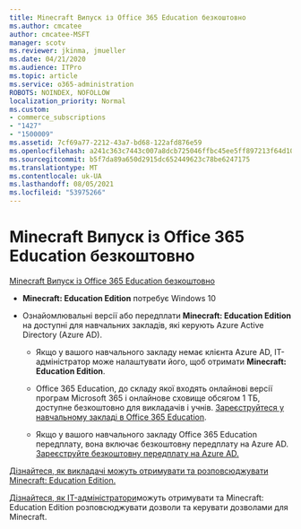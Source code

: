 ```yaml
---
title: Minecraft Випуск із Office 365 Education безкоштовно
ms.author: cmcatee
author: cmcatee-MSFT
manager: scotv
ms.reviewer: jkinma, jmueller
ms.date: 04/21/2020
ms.audience: ITPro
ms.topic: article
ms.service: o365-administration
ROBOTS: NOINDEX, NOFOLLOW
localization_priority: Normal
ms.custom:
- commerce_subscriptions
- "1427"
- "1500009"
ms.assetid: 7cf69a77-2212-43a7-bd68-122afd876e59
ms.openlocfilehash: a241c363c7443c007a8dcb725046ffbc45ee5ff897213f64d109eab8a4fc4ff4
ms.sourcegitcommit: b5f7da89a650d2915dc652449623c78be6247175
ms.translationtype: MT
ms.contentlocale: uk-UA
ms.lasthandoff: 08/05/2021
ms.locfileid: "53975266"
---
```

# <a name="minecraft-edition-with-office-365-education-for-free"></a>Minecraft Випуск із Office 365 Education безкоштовно

[Minecraft Випуск із Office 365 Education безкоштовно](https://docs.microsoft.com/education/windows/get-minecraft-for-education)
  
- **Minecraft: Education Edition** потребує Windows 10

- Ознайомлювальні версії або передплати **Minecraft: Education Edition** на доступні для навчальних закладів, які керують Azure Active Directory (Azure AD).

  - Якщо у вашого навчального закладу немає клієнта [](https://docs.microsoft.com/education/windows/school-get-minecraft) Azure AD, ІТ-адміністратор може налаштувати його, щоб отримати **Minecraft: Education Edition**.

  - Office 365 Education, до складу якої входять онлайнові версії програм Microsoft 365 і онлайнове сховище обсягом 1 ТБ, доступне безкоштовно для викладачів і учнів. [Зареєструйтеся у навчальному закладі в Office 365 Education](https://www.microsoft.com/education/products/office).

  - Якщо у вашого навчального закладу Office 365 Education передплату, вона включає безкоштовну передплату на Azure AD. [Зареєструйте безкоштовну передплату на Azure AD.](https://msdn.microsoft.com/library/windows/hardware/mt703369%28v=vs.85%29.aspx)

[Дізнайтеся, як викладачі можуть отримувати та розповсюджувати Minecraft: Education Edition.](https://docs.microsoft.com/education/windows/teacher-get-minecraft)
  
[Дізнайтеся, як IT-адміністратори](https://docs.microsoft.com/education/windows/school-get-minecraft)можуть отримувати та Minecraft: Education Edition розповсюджувати дозволи та керувати дозволами для Minecraft.